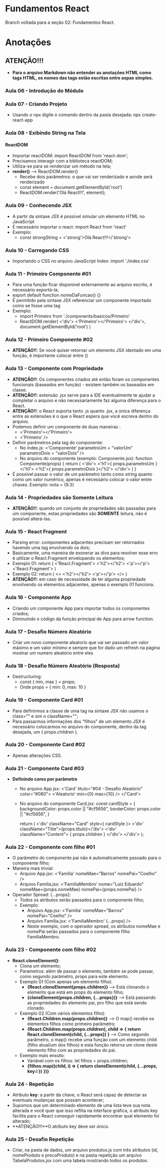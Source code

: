 # Fundamentos React
Branch voltada para a seção 02: Fundamentos React.

# Anotações

## ATENÇÃO!!!

* **Para o arquivo Markdown não entender as anotações HTML como tags HTML, os nomes das tags estão escritas entre aspas simples.**

### Aula 06 - Introdução do Módulo

### Aula 07 - Criando Projeto

* Usando o npx digite o comando dentro da pasta desejada: npx create-react-app

### Aula 08 - Exibindo String na Tela

#### ReactDOM

* Importar reactDOM: import ReactDOM from 'react-dom';
* Precisamos interagir com a biblioteca reactDOM;
* Utiliza-se para se renderizar um método na tela;
* **render()** --> ReactDOM.render()
    * Recebe dois parâmetros: o que vai ser renderizado e aonde será renderizado
    * const element = document.getElementById('root')
    * ReactDOM.render('Olá React!!!', element);

### Aula 09 - Conhecendo JSX

* A partir da sintaxe JSX é possível simular um elemento HTML no JavaScript
* É necessário importar o react: import React from 'react'
* Exemplo:
    * const strongString = <'strong'>Olá React!!!</'strong'>

### Aula 10 - Carregando CSS

* Importando o CSS no arquivo JavaScript Index: import './index.css'

### Aula 11 - Primeiro Componente #01

* Para uma função ficar disponível externamente ao arquivo escrito, é necessário exportá-la;
* export default function nomeDaFuncao() {}
* É permitido pela sintaxe JSX referenciar um componente importado como se fosse uma tag
* Exemplo:
    * import Primeiro from './components/basicos/Primeiro'
    * ReactDOM.render(
        <'div'>
            <'Primeiro'></'Primeiro'>
        </'div'>, 
        document.getElementById('root')
    )

### Aula 12 - Primeiro Componente #02

* **ATENÇÃO!!**: Se você quiser retornar um elemento JSX identado em uma função, é importante colocar entre ()

### Aula 13 - Componente com Propriedade

* **ATENÇÃO!!**: Os componentes criados até então foram os componentes funcionais (baseados em função) - existem também os baseados em classe.
* **ATENÇÃO!!**: extensão .jsx serve para a IDE eventualmente te ajudar a completar o arquivo e não necessariamente faz alguma diferença para o React.
* **ATENÇÃO!!**: o React suporta tanto .js quanto .jsx, a única diferença entre as extensões é o que o React espera que você escreva dentro do arquivo.
* Podemos definir um componente de duas maneiras :
    * <'Primeiro'></'Primeiro'>
    * <'Primeiro' />
* Definir parâmetros pela tag do componente:
    * No index.js: <'Componente' parametroUm = "valorUm" parametroDois = "valorDois" />
    * No arquivo do componente (exemplo: Componente.jsx): 
    function Componente(props) {
        return (
            <'div'>
                <'h1'>{ props.parametroUm }</'h1'>
                <'h2'>{ props.parametroDois }</'h2'>
            </'div'>
        )
    }
* É possível passar o valor de um parâmetro tanto como string quanto como um valor numérico, apenas é necessário colocar o valor entre chaves. Exemplo: nota = {9.3}

### Aula 14 - Propriedades são Somente Leitura

* **ATENÇÃO!!**: quando um conjunto de propriedades são passadas para um componente, estas propriedades são **SOMENTE** leitura, não é possível alterá-las.

### Aula 15 - React Fragment

* Parsing error: componentes adjacentes precisam ser retornados havendo uma tag envolvendo os dois;
* Basicamente, uma maneira de exonerar as divs para resolver esse erro é utilizar o React.Fragment envelopando os elementos;
* Exemplo 01:
    return (
        <'React.Fragment'>
            <'h2'></'h2'>
            <'p'></'p'>
        <'React.Fragment'>
    )
* Exemplo 02:
    return (
        <>
            <'h2'></'h2'>
            <'p'></'p'>
        </>
    )
* **ATENÇÃO!!**: em caso de necessidade de ter alguma propriedade envolvendo os elementos adjacentes, apenas o exemplo 01 funciona.

### Aula 16 - Componente App

* Criando um componente App para importar todos os componentes criados;
* Diminuindo o código da função principal de App para arrow function.

### Aula 17 - Desafio Número Aleatório

* Criar um novo componente aleatorio que vai ser passado um valor máximo e um valor mínimo e sempre que for dado um refresh na página mostrar um numero aleatório entre eles

### Aula 18 - Desafio Número Aleatório (Resposta)

* Destructuring:
    * const { min, max } = props;
    * Onde props = { min: 0, max: 10 }

### Aula 19 - Componente Card #01

* Para definirmos a classe de uma tag na sintaxe JSX não usamos o class="" e sim o className="";
* Para passarmos informações dos "filhos" de um elemento JSX é necessário colocarmos no arquivo do componente, dentro da tag desejada, um { props.children }.

### Aula 20 - Componente Card #02

* Apenas alterações CSS.

### Aula 21 - Componente Card #03

* **Definindo cores por parâmetro**
    * No arquivo App.jsx:
        <'Card' titulo="#04 - Desafio Aleatório" color="#080">
            <'Aleatorio' min={0} max={10} />
        </'Card'>
    * No arquivo do componente Card.jsx:
        const cardStyle = {
            backgroundColor: props.color || "#cf5656",
            borderColor: props.color || "#cf5656",
        }

        return (
            <'div' className="Card" style={ cardStyle }>
            <'div' className="Title">{props.titulo}</'div'>
            <'div' className="Content">
                { props.children }
            </'div'>
            </'div'>
        );
    
### Aula 22 - Componente com filho #01

* O parâmetro do componente pai não é automaticamente passado para o componente filho;
* Maneira mais trivial:
    * Arquivo App.jsx: <'Familia' nomeMae="Barros" nomePai="Coelho" />
    * Arquivo Familia.jsx: <'FamiliaMembro' nome="Luiz Eduardo" nomeMae={props.nomeMae} nomePai={props.nomePai} />
* Operador Spread: {...props}:
    * Todos os atributos serão passados para o componente filho;
    * Exemplo: 
        * Arquivo App.jsx: <'Familia' nomeMae="Barros" nomePai="Coelho" />
        * Arquivo Familia.jsx: <'FamiliaMembro' {...props} />
        * Neste exemplo, com o operador spread, os atributos nomeMae e nomePai serão passados para o componente filho FamiliaMembro.

### Aula 23 - Componente com filho #02

* **React.cloneElement()**:
    * Clona um elemento;
    * Parametros: além de passar o elemento, também se pode passar, como segundo parâmetro, props para este elemento.
    * Exemplo 01 (Com apenas um elemento filho): 
        * **{React.cloneElement(props.children)}** --> Está clonando o elemento que está em props do elemento filho;
        * **{cloneElement(props.children, {...props})}** --> Está passando as propriedades do elemento pai, pro filho que está sendo clonado. 
    * Exemplo 02 (Com vários elementos filho):
        * **{React.Children.map(props.children)}** --> O map() recebe os elementos filhos como primeiro parâmetro;
        * **{React.Children.map(props.children), child => {**
            **return React.cloneElement(child, {...props})**
        **}** --> Como segundo parâmetro, o map() recebe uma função com um elemento child (filho atual/um dos filhos) e esta função retorna um clone deste elemento filho com as propriedades do pai.
    * Exemplo mais enxuto: 
        * Variável com os filhos: let filhos = props.children;
        * **{filhos.map((child, i) => {**
            **return cloneElement(child, {...props, key:i })**
        **})}**

### Aula 24 - Repetição

* Atributo **key**: a partir da chave, o React será capaz de detectar as eventuais mudanças que possam acontecer;
* Supomos que um determinado elemento de uma lista teve sua nota alterada e você quer que isso reflita na interface gráfica, o atributo key facilita para o React conseguir rapidamente encontrar qual elemento foi alterado;
* **ATENÇÃO!!!**O atributo key deve ser único.

### Aula 25 - Desafio Repetição

* Criar, na pasta de dados, um arquivo produtos.js com três atributos (id, nomeProduto e precoProduto) e na pasta repetição um arquivo TabelaProdutos.jsx com uma tabela mostrando todos os produtos. 